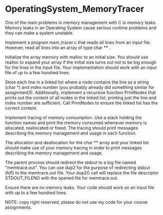 # OperatingSystem_MemoryTracer

One of the main problems in memory management with C is memory leaks. Memory leaks in an Operating System cause serious runtime problems and they can make a system unstable.

Implement a program mem_tracer.c that reads all lines from an input file. However, read all lines into an array of type char ** . 

Initialize the array memory with malloc to an initial size. You should use realloc to expand your array if the initial size turns out not to be big enough for the lines in the input file. Your implementation should work with an input file of up to a few hundred lines.

Store each line in a linked list where a node contains the line as a string (char *) and index number (you probably already did something similar for assignment3). Additionally, implement a recursive function PrintNodes that prints out the content of all nodes in the linked list; printing just the line and index number are sufficient. Call PrintNodes to ensure the linked list has the correct content.

Implement tracing of memory consumption. Use a stack holding the function names and print the memory consumed whenever memory is allocated, reallocated or freed. The tracing should print messages describing the memory management and usage in each function.

The allocation and deallocation for the char ** array and your linked list should make use of your memory tracing in order to print messages describing the memory management and usage.

The parent process should redirect the stdout to a log file named "memtrace.out". You can use dup2 for the purpose of redirecting stdout (fd1) to the memtrace.out file. Your dup2() call will replace the file descriptor STDOUT_FILENO with the opened file for memtrace.out.

Ensure there are no memory leaks. Your code should work on an input file with up to a few hundred lines.

NOTE: copy right reserved, please do not use my code for your course assignments.

